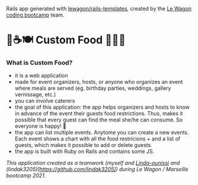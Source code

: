 Rails app generated with [lewagon/rails-templates](https://github.com/lewagon/rails-templates), created by the [Le Wagon coding bootcamp](https://www.lewagon.com) team.

# 🥐☕️🍽 Custom Food 🥪🍷🍰
### What is Custom Food?
- it is a web application
- made for event organizers, hosts, or anyone who organizes an event where meals are served (eg. birthday parties, weddings, gallery vernissage, etc.)
- you can involve caterers
- the goal of this application: the app helps organizers and hosts to know in advance of the event their guests food restrictions. Thus, makes it possible that every guest can find the meal she/he can consume. So everyone is happy! 🎉
- the app can list multiple events. Anytome you can create a new events. Each event shows a chart with all the food restricions + and a list of guests, which makes it possible to add or delete guests.
- the app is built with Ruby on Rails and contains some JS.

*This application created as a teamwork (myself and [Linda-ounissi](https://github.com/Linda-ounissi) and (lindak3205)[https://github.com/lindak3205]) during Le Wagon / Marseille bootcamp 2021.*
